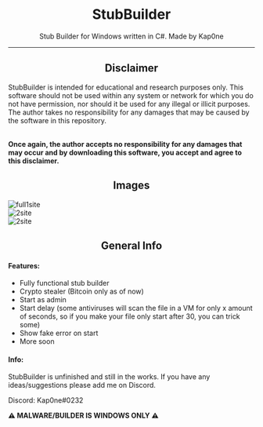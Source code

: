 <h1 align="center">StubBuilder</h1>
<p align="center">
    Stub Builder for Windows written in C#.
    Made by Kap0ne
</p><hr>

<h2 align="center">Disclaimer</h2>
StubBuilder is intended for educational and research purposes only. This software should not be used within any system or network for which you do not have permission, nor should it be used for any illegal or illicit purposes. The author takes no responsibility for any damages that may be caused by the software in this repository.<br><br>

**Once again, the author accepts no responsibility for any damages that may occur and by downloading this software, you accept and agree to this disclaimer.**

## <h2 align="center">Images</h2>
![full1site](https://i.imgur.com/v8KLkFW.png)<br>
![2site](https://i.imgur.com/bp22MOz.png)<br>
![2site](https://i.imgur.com/Y55wl4O.png)<br>

## <h2 align="center">General Info</h2>
#### Features:
- Fully functional stub builder
- Crypto stealer (Bitcoin only as of now)
- Start as admin
- Start delay (some antiviruses will scan the file in a VM for only x amount of seconds, so if you make your file only start after 30, you can trick some)
- Show fake error on start
- More soon

#### Info:
StubBuilder is unfinished and still in the works. If you have any ideas/suggestions please add me on Discord.

Discord: Kap0ne#0232

**⚠️ MALWARE/BUILDER IS WINDOWS ONLY ⚠️**
